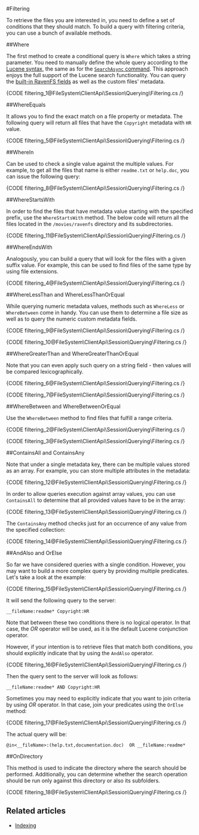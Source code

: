 #Filtering

To retrieve the files you are interested in, you need to define a set of conditions that they should match. To build a query with filtering criteria, you can use a bunch of available methods.

##Where

The first method to create a conditional query is `Where` which takes a string parameter. You need to manually define the whole query according to the [Lucene syntax](http://lucene.apache.org/core/3_0_3/queryparsersyntax.html), the same as for the [`SearchAsync` command](../../commands/files/search/search). This approach enjoys the full support of the Lucene search functionality. You can query the [built-in RavenFS fields](../../../indexing) as well as the custom files' metadata.

{CODE filtering_1@FileSystem\ClientApi\Session\Querying\Filtering.cs /}


##WhereEquals

It allows you to find the exact match on a file property or metadata. The following query will return all files that have the `Copyright` metadata with `HR` value.

{CODE filtering_5@FileSystem\ClientApi\Session\Querying\Filtering.cs /}

##WhereIn

Can be used to check a single value against the multiple values. For example, to get all the files that name is either `readme.txt` or `help.doc`, you can issue the following query:

{CODE filtering_8@FileSystem\ClientApi\Session\Querying\Filtering.cs /}

##WhereStartsWith

In order to find the files that have metadata value starting with the specified prefix, use the `WhereStartsWith` method. The below code will return all the files located in the `/movies/ravenfs` directory and its subdirectories.

{CODE filtering_11@FileSystem\ClientApi\Session\Querying\Filtering.cs /}

##WhereEndsWith

Analogously, you can build a query that will look for the files with a given suffix value. For example, this can be used to find files of the same type by using file extensions.

{CODE filtering_4@FileSystem\ClientApi\Session\Querying\Filtering.cs /}

##WhereLessThan and WhereLessThanOrEqual

While querying numeric metadata values, methods such as `WhereLess` or `WhereBetween` come in handy. You can use them to determine a file size as well as to query the numeric custom metadata fields.

{CODE filtering_9@FileSystem\ClientApi\Session\Querying\Filtering.cs /}

{CODE filtering_10@FileSystem\ClientApi\Session\Querying\Filtering.cs /}

##WhereGreaterThan and WhereGreaterThanOrEqual

Note that you can even apply such query on a string field - then values will be compared lexicographically.

{CODE filtering_6@FileSystem\ClientApi\Session\Querying\Filtering.cs /}

{CODE filtering_7@FileSystem\ClientApi\Session\Querying\Filtering.cs /}

##WhereBetween and WhereBetweenOrEqual

Use the `WhereBetween` method to find files that fulfill a range criteria.

{CODE filtering_2@FileSystem\ClientApi\Session\Querying\Filtering.cs /}

{CODE filtering_3@FileSystem\ClientApi\Session\Querying\Filtering.cs /}


##ContainsAll and ContainsAny

Note that under a single metadata key, there can be multiple values stored as an array. For example, you can store multiple attributes in the metadata:

{CODE filtering_12@FileSystem\ClientApi\Session\Querying\Filtering.cs /}

In order to allow queries execution against array values, you can use `ContainsAll` to determine that all provided values have to be in the array:

{CODE filtering_13@FileSystem\ClientApi\Session\Querying\Filtering.cs /}

The `ContainsAny` method checks just for an occurrence of any value from the specified collection:

{CODE filtering_14@FileSystem\ClientApi\Session\Querying\Filtering.cs /}

##AndAlso and OrElse

So far we have considered queries with a single condition. However, you may want to build a more complex query by providing multiple predicates.
Let's take a look at the example:

{CODE filtering_15@FileSystem\ClientApi\Session\Querying\Filtering.cs /}

It will send the following query to the server:

`__fileName:readme* Copyright:HR`

Note that between these two conditions there is no logical operator. In that case, the *OR* operator will be used, as it is the default Lucene conjunction operator.

However, if your intention is to retrieve files that match both conditions, you should explicitly indicate that by using the `AndAlso` operator.

{CODE filtering_16@FileSystem\ClientApi\Session\Querying\Filtering.cs /}

Then the query sent to the server will look as follows:

`__fileName:readme* AND Copyright:HR`

Sometimes you may need to explicitly indicate that you want to join criteria by using *OR* operator. In that case, join your predicates using the `OrElse` method:

{CODE filtering_17@FileSystem\ClientApi\Session\Querying\Filtering.cs /}

The actual query will be:

`@in<__fileName>:(help.txt,documentation.doc)  OR __fileName:readme*`

##OnDirectory

This method is used to indicate the directory where the search should be performed. Additionally, you can determine whether the search operation should be run only against this directory or also its subfolders.

{CODE filtering_18@FileSystem\ClientApi\Session\Querying\Filtering.cs /}

## Related articles

- [Indexing](../../../indexing)